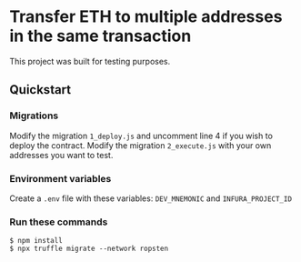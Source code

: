 # Transfer ETH to multiple addresses in the same transaction
This project was built for testing purposes.

## Quickstart
### Migrations
Modify the migration `1_deploy.js` and uncomment line 4 if you wish to deploy the contract.
Modify the migration `2_execute.js` with your own addresses you want to test.

### Environment variables
Create a `.env` file with these variables: `DEV_MNEMONIC` and `INFURA_PROJECT_ID`

### Run these commands
```
$ npm install
$ npx truffle migrate --network ropsten
```